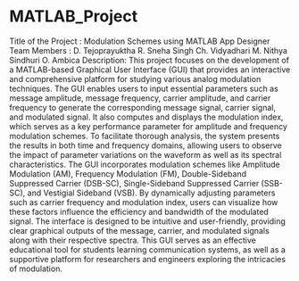 # MATLAB_Project
Title of the Project : Modulation Schemes using MATLAB App Designer
Team Members :
             D. Tejoprayuktha 
             R. Sneha Singh
             Ch. Vidyadhari 
             M. Nithya Sindhuri
             O. Ambica
Description: 
This project focuses on the development of a MATLAB-based Graphical User Interface (GUI) that provides an interactive and comprehensive platform for studying various analog modulation techniques. The GUI enables users to input essential parameters such as message amplitude, message frequency, carrier amplitude, and carrier frequency to generate the corresponding message signal, carrier signal, and modulated signal. It also computes and displays the modulation index, which serves as a key performance parameter for amplitude and frequency modulation schemes. To facilitate thorough analysis, the system presents the results in both time and frequency domains, allowing users to observe the impact of parameter variations on the waveform as well as its spectral characteristics. The GUI incorporates modulation schemes like Amplitude Modulation (AM), Frequency Modulation (FM), Double-Sideband Suppressed Carrier (DSB-SC), Single-Sideband Suppressed Carrier (SSB-SC), and Vestigial Sideband (VSB). By dynamically adjusting parameters such as carrier frequency and modulation index, users can visualize how these factors influence the efficiency and bandwidth of the modulated signal. The interface is designed to be intuitive and user-friendly, providing clear graphical outputs of the message, carrier, and modulated signals along with their respective spectra. This GUI serves as an effective educational tool for students learning communication systems, as well as a supportive platform for researchers and engineers exploring the intricacies of modulation.
